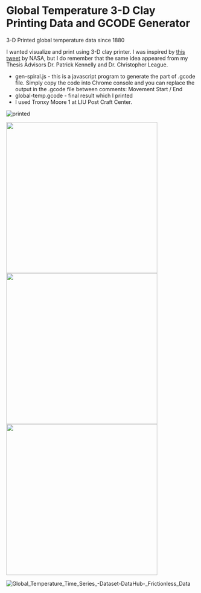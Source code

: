 # Global Temperature 3-D Clay Printing Data and GCODE Generator
3-D Printed global temperature data since 1880

I wanted visualize and print using 3-D clay printer. I was inspired by [this tweet](https://twitter.com/nasaclimate/status/1504197492572712960?lang=en) by NASA, but I do remember that the same idea appeared from my Thesis Advisors Dr. Patrick Kennelly and Dr. Christopher League.

- gen-spiral.js - this is a javascript program to generate the part of .gcode file. Simply copy the code into Chrome console and you can replace the output in the .gcode file between comments: Movement Start / End
- global-temp.gcode - final result which I printed
- I used Tronxy Moore 1 at LIU Post Craft Center.



![printed](https://user-images.githubusercontent.com/396816/196073327-aff6ee43-73f1-4af5-97ff-155fa923264b.gif)

<img src=https://user-images.githubusercontent.com/396816/196073332-a069b5dd-8024-4176-a881-4b30cf9176e4.jpg width=400px>

<img src=https://user-images.githubusercontent.com/396816/196073314-f1b9e8d1-9be8-45f0-b4c2-87dc2a664b63.jpg width=400px>


<img src=https://user-images.githubusercontent.com/396816/196073361-5bf49684-c439-4552-bab0-919486468e4f.gif width=400px>

![Global_Temperature_Time_Series_-_Dataset_-_DataHub_-_Frictionless_Data](https://user-images.githubusercontent.com/396816/196149776-6ec51592-e283-4468-ab7c-f8632eb4ed55.jpg)
